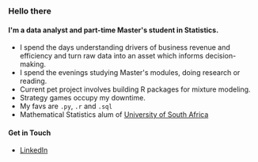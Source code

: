 ### Hello there

<!--
**divan-gouws/divan-gouws** is a ✨ _special_ ✨ repository because its `README.md` (this file) appears on your GitHub profile.

Here are some ideas to get you started:

- 🔭 I’m currently working on ...
- 🌱 I’m currently learning ...
- 👯 I’m looking to collaborate on ...
- 🤔 I’m looking for help with ...
- 💬 Ask me about ...
- 📫 How to reach me: ...
- 😄 Pronouns: ...
- ⚡ Fun fact: ...
-->

#### I'm a data analyst and part-time Master's student in Statistics.

- I spend the days understanding drivers of business revenue and efficiency and turn raw data into an asset which informs decision-making.
- I spend the evenings studying Master's modules, doing research or reading.
- Current pet project involves building R packages for mixture modeling.
- Strategy games occupy my downtime.
- My favs are `.py`, `.r` and `.sql`
- Mathematical Statistics alum of [University of South Africa](https://www.unisa.ac.za/)

#### Get in Touch

- [LinkedIn](https://www.linkedin.com/in/divan-gouws/)

